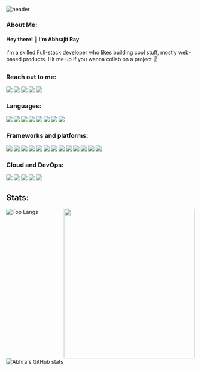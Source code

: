 ![header](https://user-images.githubusercontent.com/67530432/231176540-f1e87c55-e853-4cfb-a9e4-3b82435c5aa8.png)

<h3 align="left">About Me:</h3>
<p><h4>Hey there! 👋 I'm Abhrajit Ray</h4>I'm a skilled Full-stack developer who likes building cool stuff, mostly web-based products. Hit me up if you wanna collab on a project ✌️
</p>

<h3 align="left">Reach out to me: </h3>
<a href="https://www.linkedin.com/in/abhrajitray77/" target="_blank"><img src="https://img.shields.io/badge/linkedin-%230077B5.svg?style=for-the-badge&logo=linkedin&logoColor=white" /></a>
<a href="https://twitter.com/ray_abhrajit" target="_blank"><img src="https://img.shields.io/badge/Twitter-%231DA1F2.svg?style=for-the-badge&logo=Twitter&logoColor=white" /></a>
<a href="https://www.youtube.com/channel/UCbdxfTKNRcdcNALKwq_ZTqg" target="_blank"><img src="https://img.shields.io/badge/YouTube-%23FF0000.svg?style=for-the-badge&logo=YouTube&logoColor=white" /></a>
<a href="https://aroy77.hashnode.dev/" target="_blank"><img src="https://img.shields.io/badge/Hashnode-2962FF?style=for-the-badge&logo=hashnode&logoColor=white" /></a>
<a href="https://medium.com/@abhrajitray77" target="_blank"><img src="https://img.shields.io/badge/Medium-12100E?style=for-the-badge&logo=medium&logoColor=white" /></a>
  
<h3 align="left">Languages:</h3>
<span>
  <img src="https://img.shields.io/badge/typescript-%23007ACC.svg?style=for-the-badge&logo=typescript&logoColor=white" />
  <img src="https://img.shields.io/badge/javascript-%23323330.svg?style=for-the-badge&logo=javascript&logoColor=%23F7DF1E" />
  <img src="https://img.shields.io/badge/c++-%2300599C.svg?style=for-the-badge&logo=c%2B%2B&logoColor=white" />
  <img src="https://img.shields.io/badge/c-%2300599C.svg?style=for-the-badge&logo=c&logoColor=white" />
  <img src="https://img.shields.io/badge/python-3670A0?style=for-the-badge&logo=python&logoColor=ffdd54" />
  <img src="https://img.shields.io/badge/css3-%231572B6.svg?style=for-the-badge&logo=css3&logoColor=white" />
  <img src="https://img.shields.io/badge/html5-%23E34F26.svg?style=for-the-badge&logo=html5&logoColor=white" />
  <img src="https://img.shields.io/badge/c%23-%23239120.svg?style=for-the-badge&logo=c-sharp&logoColor=white" />
 </span>
 
 <h3 align="left">Frameworks and platforms: </h3>
 <span>
  <img src="https://img.shields.io/badge/react-%2320232a.svg?style=for-the-badge&logo=react&logoColor=%2361DAFB" />
  <img src="https://img.shields.io/badge/Next-black?style=for-the-badge&logo=next.js&logoColor=white" />
  <img src="https://img.shields.io/badge/tailwindcss-%2338B2AC.svg?style=for-the-badge&logo=tailwind-css&logoColor=white" />
  <img src="https://img.shields.io/badge/MongoDB-%234ea94b.svg?style=for-the-badge&logo=mongodb&logoColor=white" />
  <img src="https://img.shields.io/badge/express.js-%23404d59.svg?style=for-the-badge&logo=express&logoColor=%2361DAFB" />
  <img src="https://img.shields.io/badge/node.js-6DA55F?style=for-the-badge&logo=node.js&logoColor=white" />
  <img src="https://img.shields.io/badge/vercel-%23000000.svg?style=for-the-badge&logo=vercel&logoColor=white" />
  <img src="https://img.shields.io/badge/firebase-%23039BE5.svg?style=for-the-badge&logo=firebase" />
  <img src="https://img.shields.io/badge/mysql-%2300f.svg?style=for-the-badge&logo=mysql&logoColor=white" />
  <img src="https://img.shields.io/badge/figma-%23F24E1E.svg?style=for-the-badge&logo=figma&logoColor=white" />
  <img src="https://img.shields.io/badge/-Storybook-FF4785?style=for-the-badge&logo=storybook&logoColor=white" />
  <img src="https://img.shields.io/badge/GODOT-%23FFFFFF.svg?style=for-the-badge&logo=godot-engine" />
  <img src="https://img.shields.io/badge/unity-%23000000.svg?style=for-the-badge&logo=unity&logoColor=white" />
  </span>

  <h3 align="left">Cloud and DevOps: </h3>
   <span>
    <img src="https://img.shields.io/badge/azure-%230072C6.svg?style=for-the-badge&logo=microsoftazure&logoColor=white" />
    <img src="https://img.shields.io/badge/AWS-%23FF9900.svg?style=for-the-badge&logo=amazon-aws&logoColor=white" />
    <img src="https://img.shields.io/badge/gitlab-%23181717.svg?style=for-the-badge&logo=gitlab&logoColor=white" />
    <img src="https://img.shields.io/badge/docker-%230db7ed.svg?style=for-the-badge&logo=docker&logoColor=white" />
    <img src="https://img.shields.io/badge/kubernetes-%23326ce5.svg?style=for-the-badge&logo=kubernetes&logoColor=white" />
   </span>
    
  
  ## Stats:
  <div>
    <img 
         height = "400"
         width = "350"
         align="right"
         src="https://user-images.githubusercontent.com/67530432/214942551-aac84e26-43a7-4f0c-985b-348d0d35fd0c.gif"
     />
  </div>
  
![Top Langs](https://github-readme-stats.vercel.app/api/top-langs/?username=abhrajitray77&layout=compact)

![Abhra's GitHub stats](https://github-readme-stats.vercel.app/api?username=abhrajitray77&show_icons=true&theme=radical)
